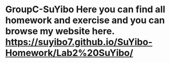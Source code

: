 # GroupC-SuYibo Here you can find all homework and exercise and you can browse my website here. https://suyibo7.github.io/SuYibo-Homework/Lab2%20SuYibo/
